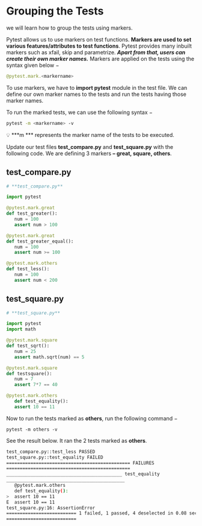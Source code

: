# Grouping the Tests

we will learn how to group the tests using markers.

Pytest allows us to use markers on test functions. **Markers are used to set various features/attributes to test functions**. Pytest provides many inbuilt markers such as xfail, skip and parametrize. ***Apart from that, users can create their own marker names.*** Markers are applied on the tests using the syntax given below −

```python
@pytest.mark.<markername>

```

To use markers, we have to **import pytest** module in the test file. We can define our own marker names to the tests and run the tests having those marker names.

To run the marked tests, we can use the following syntax −

```bash
pytest -m <markername> -v
```

<aside>
💡 ***m <markername>*** represents the marker name of the tests to be executed.

</aside>

Update our test files **test_compare.py** and **test_square.py** with the following code. We are defining 3 markers **– great, square, others**.

## **test_compare.py**

```python
# **test_compare.py**

import pytest

@pytest.mark.great
def test_greater():
   num = 100
   assert num > 100

@pytest.mark.great
def test_greater_equal():
   num = 100
   assert num >= 100

@pytest.mark.others
def test_less():
   num = 100
   assert num < 200
```

## **test_square.py**

```python
# **test_square.py**

import pytest
import math

@pytest.mark.square
def test_sqrt():
   num = 25
   assert math.sqrt(num) == 5

@pytest.mark.square
def testsquare():
   num = 7
   assert 7*7 == 40

@pytest.mark.others
   def test_equality():
   assert 10 == 11
```

Now to run the tests marked as **others**, run the following command −

```
pytest -m others -v
```

See the result below. It ran the 2 tests marked as **others**.

```bash
test_compare.py::test_less PASSED
test_square.py::test_equality FAILED
============================================== FAILURES
==============================================
___________________________________________ test_equality
____________________________________________
   @pytest.mark.others
   def test_equality():
>  assert 10 == 11
E  assert 10 == 11
test_square.py:16: AssertionError
========================== 1 failed, 1 passed, 4 deselected in 0.08 seconds
==========================
```